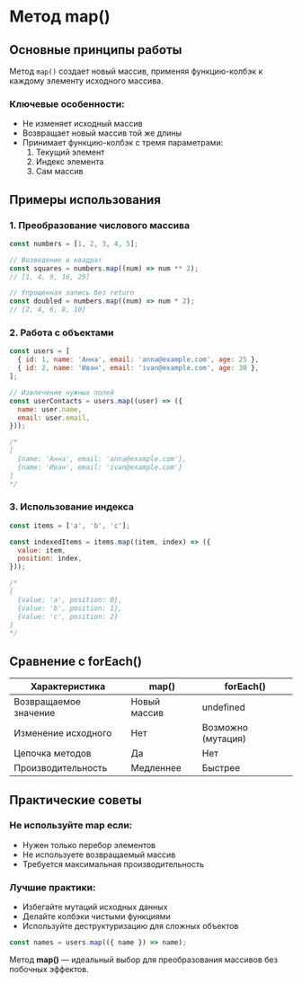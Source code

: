 # Метод map()

## Основные принципы работы

Метод `map()` создает новый массив, применяя функцию-колбэк к каждому элементу исходного массива.

### Ключевые особенности:

- Не изменяет исходный массив
- Возвращает новый массив той же длины
- Принимает функцию-колбэк с тремя параметрами:
  1. Текущий элемент
  2. Индекс элемента
  3. Сам массив

## Примеры использования

### 1. Преобразование числового массива

```javascript
const numbers = [1, 2, 3, 4, 5];

// Возведение в квадрат
const squares = numbers.map((num) => num ** 2);
// [1, 4, 9, 16, 25]

// Упрощенная запись без return
const doubled = numbers.map((num) => num * 2);
// [2, 4, 6, 8, 10]
```

### 2. Работа с объектами

```javascript
const users = [
  { id: 1, name: 'Анна', email: 'anna@example.com', age: 25 },
  { id: 2, name: 'Иван', email: 'ivan@example.com', age: 30 },
];

// Извлечение нужных полей
const userContacts = users.map((user) => ({
  name: user.name,
  email: user.email,
}));

/*
[
  {name: 'Анна', email: 'anna@example.com'},
  {name: 'Иван', email: 'ivan@example.com'}
]
*/
```

### 3. Использование индекса

```javascript
const items = ['a', 'b', 'c'];

const indexedItems = items.map((item, index) => ({
  value: item,
  position: index,
}));

/*
[
  {value: 'a', position: 0},
  {value: 'b', position: 1},
  {value: 'c', position: 2}
]
*/
```

## Сравнение с forEach()

| Характеристика        | map()        | forEach()          |
| --------------------- | ------------ | ------------------ |
| Возвращаемое значение | Новый массив | undefined          |
| Изменение исходного   | Нет          | Возможно (мутация) |
| Цепочка методов       | Да           | Нет                |
| Производительность    | Медленнее    | Быстрее            |

## Практические советы

### Не используйте map если:

- Нужен только перебор элементов
- Не используете возвращаемый массив
- Требуется максимальная производительность

### Лучшие практики:

- Избегайте мутаций исходных данных
- Делайте колбэки чистыми функциями
- Используйте деструктуризацию для сложных объектов

```javascript
const names = users.map(({ name }) => name);
```

Метод **map()** — идеальный выбор для преобразования массивов без побочных эффектов.
